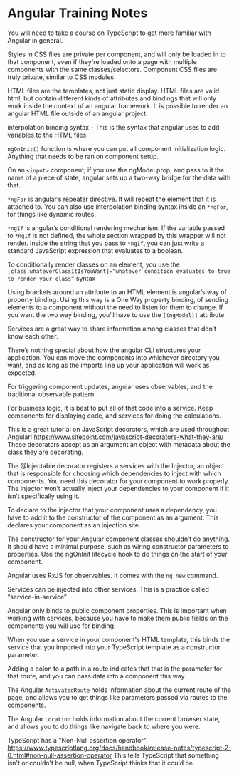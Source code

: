 # Angular Training Notes

You will need to take a course on TypeScript to get more familiar with Angular in general.

Styles in CSS files are private per component, and will only be loaded in to that component, even if they're loaded onto a page with multiple components with the same classes/selectors. Component CSS files are truly private, similar to CSS modules.

HTML files are the templates, not just static display. HTML files are valid html, but contain different kinds of attributes and bindings that will only work inside the context of an angular framework. It is possible to render an angular HTML file outside of an angular project.

interpolation binding syntax - This is the syntax that angular uses to add variables to the HTML files.

`ngOnInit()` function is where you can put all component initialization logic. Anything that needs to be ran on component setup.

On an `<input>` component, if you use the ngModel prop, and pass to it the name of a piece of state, angular sets up a two-way bridge for the data with that.

`*ngFor` is angular’s repeater directive. It will repeat the element that it is attached to. You can also use interpolation binding syntax inside an `*ngFor`, for things like dynamic routes.

`*ngIf` is angular’s conditional rendering mechanism. If the variable passed to `*ngIf` is not defined, the whole section wrapped by this wrapper will not render. Inside the string that you pass to `*ngIf`, you can just write a standard JavaScript expression that evaluates to a boolean.

To conditionally render classes on an element, you use the `[class.whateverClassItIsYouWant]=“whatever condition evaluates to true to render your class”` syntax

Using brackets around an attribute to an HTML element is angular’s way of property binding. Using this way is a One Way property binding, of sending elements to a component without the need to listen for them to change. If you want the two way binding, you’ll have to use the `[(ngModel)]` attribute.

Services are a great way to share information among classes that don’t know each other.

There’s nothing special about how the angular CLI structures your application. You can move the components into whichever directory you want, and as long as the imports line up your application will work as expected.

For triggering component updates, angular uses observables, and the traditional observable pattern.

For business logic, it is best to put all of that code into a service. Keep components for displaying code, and services for doing the calculations.

This is a great tutorial on JavaScript decorators, which are used throughout Angular!
https://www.sitepoint.com/javascript-decorators-what-they-are/
These decorators accept as an argument an object with metadata about the class they are decorating.

The @Injectable decorator registers a services with the Injector, an object that is responsible for choosing which dependencies to inject with which components. You need this decorator for your component to work properly. The injector won’t actually inject your dependencies to your component if it isn’t specifically using it.

To declare to the injector that your component uses a dependency, you have to add it to the constructor of the component as an argument. This declares your component as an injection site.

The constructor for your Angular component classes shouldn’t do anything. It should have a minimal purpose, such as wiring constructor parameters to properties. Use the ngOnInit lifecycle hook to do things on the start of your component.

Angular uses RxJS for observables. It comes with the `ng new` command.

Services can be injected into other services. This is a practice called “service-in-service”

Angular only binds to public component properties. This is important when working with services, because you have to make them public fields on the components you will use for binding.

When you use a service in your component's HTML template, this binds the service that you imported into your TypeScript template as a constructor parameter.

Adding a colon to a path in a route indicates that that is the parameter for that route, and you can pass data into a component this way.

The Angular `ActivatedRoute` holds information about the current route of the page, and allows you to get things like parameters passed via routes to the components.

The Angular `Location` holds information about the current browser state, and allows you to do things like navigate back to where you were.

TypeScript has a "Non-Null assertion operator".
https://www.typescriptlang.org/docs/handbook/release-notes/typescript-2-0.html#non-null-assertion-operator
This tells TypeScript that something isn't or couldn't be null, when TypeScript thinks that it could be.
